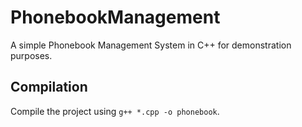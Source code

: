 # PhonebookManagement
A simple Phonebook Management System in C++ for demonstration purposes.

## Compilation
Compile the project using `g++ *.cpp -o phonebook`.

## 